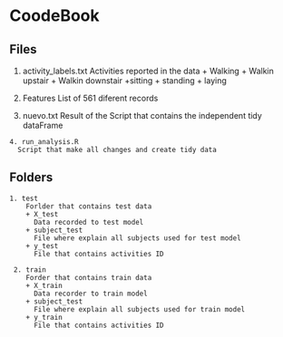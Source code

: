 # CoodeBook

## Files
  1. activity_labels.txt
    Activities reported in the data
    + Walking
    + Walkin upstair
    + Walkin downstair
    +sitting
    + standing
    + laying
    
   2. Features
     List of 561 diferent records 
     
   3. nuevo.txt
      Result of the Script that contains the independent tidy dataFrame
      
    4. run_analysis.R
      Script that make all changes and create tidy data
      
 ## Folders
  
    1. test
        Forlder that contains test data
        + X_test
          Data recorded to test model
        + subject_test
          File where explain all subjects used for test model
        + y_test
          File that contains activities ID
          
     2. train
        Forder that contains train data
        + X_train
          Data recorder to train model
        + subject_test
          File where explain all subjects used for train model
        + y_train
          File that contains activities ID
        
